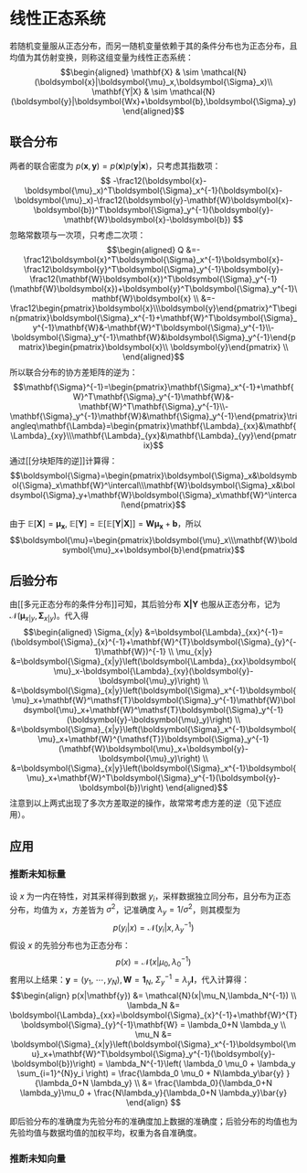 # 线性正态系统

若随机变量服从正态分布，而另一随机变量依赖于其的条件分布也为正态分布，且均值为其仿射变换，则称这组变量为线性正态系统：
$$\begin{aligned}
\mathbf{X} & \sim \mathcal{N}(\boldsymbol{x}|\boldsymbol{\mu}_x,\boldsymbol{\Sigma}_x)\\
\mathbf{Y|X} & \sim \mathcal{N}(\boldsymbol{y}|\boldsymbol{Wx}+\boldsymbol{b},\boldsymbol{\Sigma}_y)\end{aligned}$$

## 联合分布

两者的联合密度为 $p(\boldsymbol x,\boldsymbol y)=p(\boldsymbol x)p(\boldsymbol y|\boldsymbol x)$，只考虑其指数项：
$$ -\frac12(\boldsymbol{x}-\boldsymbol{\mu}_x)^T\boldsymbol{\Sigma}_x^{-1}(\boldsymbol{x}-\boldsymbol{\mu}_x)-\frac12(\boldsymbol{y}-\mathbf{W}\boldsymbol{x}-\boldsymbol{b})^T\boldsymbol{\Sigma}_y^{-1}(\boldsymbol{y}-\mathbf{W}\boldsymbol{x}-\boldsymbol{b}) $$
忽略常数项与一次项，只考虑二次项：
$$\begin{aligned}
Q &=-\frac12\boldsymbol{x}^T\boldsymbol{\Sigma}_x^{-1}\boldsymbol{x}-\frac12\boldsymbol{y}^T\boldsymbol{\Sigma}_y^{-1}\boldsymbol{y}-\frac12(\mathbf{W}\boldsymbol{x})^T\boldsymbol{\Sigma}_y^{-1}(\mathbf{W}\boldsymbol{x})+\boldsymbol{y}^T\boldsymbol{\Sigma}_y^{-1}\mathbf{W}\boldsymbol{x} \\
&=-\frac12\begin{pmatrix}\boldsymbol{x}\\\boldsymbol{y}\end{pmatrix}^T\begin{pmatrix}\boldsymbol{\Sigma}_x^{-1}+\mathbf{W}^T\boldsymbol{\Sigma}_y^{-1}\mathbf{W}&-\mathbf{W}^T\boldsymbol{\Sigma}_y^{-1}\\-\boldsymbol{\Sigma}_y^{-1}\mathbf{W}&\boldsymbol{\Sigma}_y^{-1}\end{pmatrix}\begin{pmatrix}\boldsymbol{x}\\ \boldsymbol{y}\end{pmatrix} \\
\end{aligned}$$
所以联合分布的协方差矩阵的逆为：
$$\mathbf{\Sigma}^{-1}=\begin{pmatrix}\mathbf{\Sigma}_x^{-1}+\mathbf{W}^T\mathbf{\Sigma}_y^{-1}\mathbf{W}&-\mathbf{W}^T\mathbf{\Sigma}_y^{-1}\\-\mathbf{\Sigma}_y^{-1}\mathbf{W}&\mathbf{\Sigma}_y^{-1}\end{pmatrix}\triangleq\mathbf{\Lambda}=\begin{pmatrix}\mathbf{\Lambda}_{xx}&\mathbf{\Lambda}_{xy}\\\mathbf{\Lambda}_{yx}&\mathbf{\Lambda}_{yy}\end{pmatrix}$$
通过[[分块矩阵的逆]]计算得：
$$\boldsymbol{\Sigma}=\begin{pmatrix}\boldsymbol{\Sigma}_x&\boldsymbol{\Sigma}_x\mathbf{W}^\intercal\\\mathbf{W}\boldsymbol{\Sigma}_x&\boldsymbol{\Sigma}_y+\mathbf{W}\boldsymbol{\Sigma}_x\mathbf{W}^\intercal\end{pmatrix}$$

由于 $\mathbb{E}[\mathbf{X}]=\mathbf{\mu_x} ,\ \mathbb{E}[\mathbf{Y}]=\mathbb{E}[\mathbb{E}[\mathbf{Y}|\mathbf{X}]]=\mathbf{W\mu_x}+\mathbf{b}$，所以
$$\boldsymbol{\mu}=\begin{pmatrix}\boldsymbol{\mu}_x\\\mathbf{W}\boldsymbol{\mu}_x+\boldsymbol{b}\end{pmatrix}$$

## 后验分布

由[[多元正态分布的条件分布]]可知，其后验分布 $\mathbf{X|Y}$ 也服从正态分布，记为 $\mathcal{N}(\boldsymbol{\mu}_{x|y},\boldsymbol{\Sigma}_{x|y})$。代入得
$$\begin{aligned}
\Sigma_{x|y} &=\boldsymbol{\Lambda}_{xx}^{-1}=(\boldsymbol{\Sigma}_{x}^{-1}+\mathbf{W}^{T}\boldsymbol{\Sigma}_{y}^{-1}\mathbf{W})^{-1} \\
\mu_{x|y} &=\boldsymbol{\Sigma}_{x|y}\left(\boldsymbol{\Lambda}_{xx}\boldsymbol{\mu}_x-\boldsymbol{\Lambda}_{xy}(\boldsymbol{y}-\boldsymbol{\mu}_y)\right) \\
&=\boldsymbol{\Sigma}_{x|y}\left(\boldsymbol{\Sigma}_x^{-1}\boldsymbol{\mu}_x+\mathbf{W}^\mathsf{T}\boldsymbol{\Sigma}_y^{-1}\mathbf{W}\boldsymbol{\mu}_x+\mathbf{W}^\mathsf{T}\boldsymbol{\Sigma}_y^{-1}(\boldsymbol{y}-\boldsymbol{\mu}_y)\right) \\
&=\boldsymbol{\Sigma}_{x|y}\left(\boldsymbol{\Sigma}_x^{-1}\boldsymbol{\mu}_x+\mathbf{W}^{\mathsf{T}}\boldsymbol{\Sigma}_y^{-1}(\mathbf{W}\boldsymbol{\mu}_x+\boldsymbol{y}-\boldsymbol{\mu}_y)\right) \\
&=\boldsymbol{\Sigma}_{x|y}\left(\boldsymbol{\Sigma}_x^{-1}\boldsymbol{\mu}_x+\mathbf{W}^T\boldsymbol{\Sigma}_y^{-1}(\boldsymbol{y}-\boldsymbol{b})\right)
\end{aligned}$$
注意到以上两式出现了多次方差取逆的操作，故常常考虑方差的逆（见下述应用）。
## 应用

### 推断未知标量

设 $x$ 为一内在特性，对其采样得到数据 $y_i$，采样数据独立同分布，且分布为正态分布，均值为 $x$，方差皆为 $\sigma^2$，记准确度 $\lambda_y=1 / \sigma^2$，则其模型为
$$ p(y_i|x)=\mathcal{N}(y_i|x,\lambda_y^{-1}) $$
假设 $x$ 的先验分布也为正态分布：
$$ p(x)=\mathcal{N}(x|\mu_0,\lambda_{0}^{-1}) $$
套用以上结果：$\mathbf{y}=(y_1,\ \cdots,y_N),\mathbf{W}=\mathbf{1}_N,\ \Sigma^{-1}_y=\lambda_y \mathbf{I}$，代入计算得：
$$\begin{align}
p(x|\mathbf{y}) &= \mathcal{N}(x|\mu_N,\lambda_N^{-1}) \\
\lambda_N &= \boldsymbol{\Lambda}_{xx}=\boldsymbol{\Sigma}_{x}^{-1}+\mathbf{W}^{T}\boldsymbol{\Sigma}_{y}^{-1}\mathbf{W} = \lambda_0+N \lambda_y \\
\mu_N &= \boldsymbol{\Sigma}_{x|y}\left(\boldsymbol{\Sigma}_x^{-1}\boldsymbol{\mu}_x+\mathbf{W}^T\boldsymbol{\Sigma}_y^{-1}(\boldsymbol{y}-\boldsymbol{b})\right) = \lambda_N^{-1}\left( \lambda_0 \mu_0 + \lambda_y \sum_{i=1}^{N}y_i \right) = \frac{\lambda_0 \mu_0 + N\lambda_y\bar{y} }{\lambda_0+N \lambda_y} \\
&= \frac{\lambda_0}{\lambda_0+N \lambda_y}\mu_0 + \frac{N\lambda_y}{\lambda_0+N \lambda_y}\bar{y} 
\end{align} $$

即后验分布的准确度为先验分布的准确度加上数据的准确度；后验分布的均值也为先验均值与数据均值的加权平均，权重为各自准确度。

### 推断未知向量

